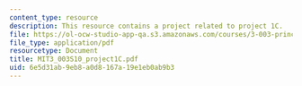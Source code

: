 ```yaml
---
content_type: resource
description: This resource contains a project related to project 1C.
file: https://ol-ocw-studio-app-qa.s3.amazonaws.com/courses/3-003-principles-of-engineering-practice-spring-2010/6e5d31ab9eb8a0d8167a19e1eb0ab9b3_MIT3_003S10_project1C.pdf
file_type: application/pdf
resourcetype: Document
title: MIT3_003S10_project1C.pdf
uid: 6e5d31ab-9eb8-a0d8-167a-19e1eb0ab9b3
---
```

